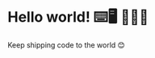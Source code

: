 # Hello world! ⌨️🖥️ 👨🏻‍💻 

Keep shipping code to the world 😊
<!---
FranciscoCaldeira/FranciscoCaldeira is a ✨ special ✨ repository because its `README.md` (this file) appears on your GitHub profile.
You can click the Preview link to take a look at your changes.
--->
